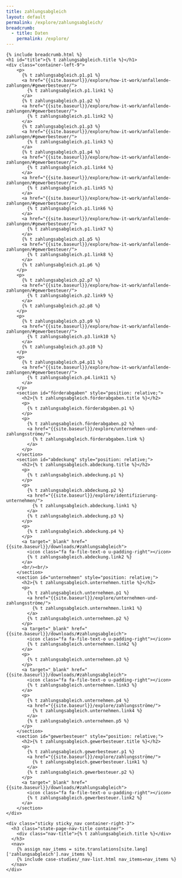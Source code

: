 ```yaml
---
title: zahlungsabgleich
layout: default
permalink: /explore/zahlungsabgleich/
breadcrumb:
  - title: Daten
    permalink: /explore/
---
```


<main class="container-page-wrapper layout-state-pages">
  <section class="container" style="position: relative;">

    {% include breadcrumb.html %}
    <h1 id="title">{% t zahlungsabgleich.title %}</h1>
    <div class="container-left-9">
        <p>
          {% t zahlungsabgleich.p1.p1 %}
          <a href="{{site.baseurl}}/explore/how-it-work/anfallende-zahlungen/#gewerbesteuer/">
            {% t zahlungsabgleich.p1.link1 %}
          </a>
          {% t zahlungsabgleich.p1.p2 %}
          <a href="{{site.baseurl}}/explore/how-it-work/anfallende-zahlungen/#gewerbesteuer/">
            {% t zahlungsabgleich.p1.link2 %}
          </a>
          {% t zahlungsabgleich.p1.p3 %}
          <a href="{{site.baseurl}}/explore/how-it-work/anfallende-zahlungen/#gewerbesteuer/">
            {% t zahlungsabgleich.p1.link3 %}
          </a>
          {% t zahlungsabgleich.p1.p4 %}
          <a href="{{site.baseurl}}/explore/how-it-work/anfallende-zahlungen/#gewerbesteuer/">
            {% t zahlungsabgleich.p1.link4 %}
          </a>
          <a href="{{site.baseurl}}/explore/how-it-work/anfallende-zahlungen/#gewerbesteuer/">
            {% t zahlungsabgleich.p1.link5 %}
          </a>
          <a href="{{site.baseurl}}/explore/how-it-work/anfallende-zahlungen/#gewerbesteuer/">
            {% t zahlungsabgleich.p1.link6 %}
          </a>
          <a href="{{site.baseurl}}/explore/how-it-work/anfallende-zahlungen/#gewerbesteuer/">
            {% t zahlungsabgleich.p1.link7 %}
          </a>
          {% t zahlungsabgleich.p1.p5 %}
          <a href="{{site.baseurl}}/explore/how-it-work/anfallende-zahlungen/#gewerbesteuer/">
            {% t zahlungsabgleich.p1.link8 %}
          </a>
          {% t zahlungsabgleich.p1.p6 %}
        </p>
        <p>
          {% t zahlungsabgleich.p2.p7 %}
          <a href="{{site.baseurl}}/explore/how-it-work/anfallende-zahlungen/#gewerbesteuer/">
            {% t zahlungsabgleich.p2.link9 %}
          </a>
          {% t zahlungsabgleich.p2.p8 %}
        </p>
        <p>
          {% t zahlungsabgleich.p3.p9 %}
          <a href="{{site.baseurl}}/explore/how-it-work/anfallende-zahlungen/#gewerbesteuer/">
            {% t zahlungsabgleich.p3.link10 %}
          </a>
          {% t zahlungsabgleich.p3.p10 %}
        </p>
        <p>
          {% t zahlungsabgleich.p4.p11 %}
          <a href="{{site.baseurl}}/explore/how-it-work/anfallende-zahlungen/#gewerbesteuer/">
            {% t zahlungsabgleich.p4.link11 %}
          </a>
        </p>
        <section id="förderabgaben" style="position: relative;">
          <h2>{% t zahlungsabgleich.förderabgaben.title %}</h2>
          <p>
            {% t zahlungsabgleich.förderabgaben.p1 %}
          </p>
          <p>
            {% t zahlungsabgleich.förderabgaben.p2 %}
            <a href="{{site.baseurl}}/explore/unternehmen-und-zahlungsströme/">
              {% t zahlungsabgleich.förderabgaben.link %}
            </a>
          </p>
        </section>
        <section id="abdeckung" style="position: relative;">
          <h2>{% t zahlungsabgleich.abdeckung.title %}</h2>
          <p>
            {% t zahlungsabgleich.abdeckung.p1 %}
          </p>
          <p>
            {% t zahlungsabgleich.abdeckung.p2 %}
            <a href="{{site.baseurl}}/explore/identifizierung-unternehmen/">
              {% t zahlungsabgleich.abdeckung.link1 %}
            </a>
            {% t zahlungsabgleich.abdeckung.p3 %}
          </p>
          <p>
            {% t zahlungsabgleich.abdeckung.p4 %}
          </p>
          <a target="_blank" href="{{site.baseurl}}/downloads/#zahlungsabgleich">
            <icon class="fa fa-file-text-o u-padding-right"></icon>
            {% t zahlungsabgleich.abdeckung.link2 %}
          </a>
          <br/><br/>
        </section>
        <section id="unternehmen" style="position: relative;">
          <h2>{% t zahlungsabgleich.unternehmen.title %}</h2>
          <p>
            {% t zahlungsabgleich.unternehmen.p1 %}
            <a href="{{site.baseurl}}/explore/unternehmen-und-zahlungsströme/">
              {% t zahlungsabgleich.unternehmen.link1 %}
            </a>
            {% t zahlungsabgleich.unternehmen.p2 %}
          </p>
          <a target="_blank" href="{{site.baseurl}}/downloads/#zahlungsabgleich">
            <icon class="fa fa-file-text-o u-padding-right"></icon>
            {% t zahlungsabgleich.unternehmen.link2 %}
          </a>
          <p>
            {% t zahlungsabgleich.unternehmen.p3 %}
          </p>
          <a target="_blank" href="{{site.baseurl}}/downloads/#zahlungsabgleich">
            <icon class="fa fa-file-text-o u-padding-right"></icon>
            {% t zahlungsabgleich.unternehmen.link3 %}
          </a>
          <p>
            {% t zahlungsabgleich.unternehmen.p4 %}
            <a href="{{site.baseurl}}/explore/zahlungsströme/">
              {% t zahlungsabgleich.unternehmen.link4 %}
            </a>
            {% t zahlungsabgleich.unternehmen.p5 %}
          </p>
        </section>
        <section id="gewerbesteuer" style="position: relative;">
          <h2>{% t zahlungsabgleich.gewerbesteuer.title %}</h2>
          <p>
            {% t zahlungsabgleich.gewerbesteuer.p1 %}
            <a href="{{site.baseurl}}/explore/zahlungsströme/">
              {% t zahlungsabgleich.gewerbesteuer.link1 %}
            </a>
            {% t zahlungsabgleich.gewerbesteuer.p2 %}
          </p>
          <a target="_blank" href="{{site.baseurl}}/downloads/#zahlungsabgleich">
            <icon class="fa fa-file-text-o u-padding-right"></icon>
            {% t zahlungsabgleich.gewerbesteuer.link2 %}
          </a>
        </section>
    </div>

    <div class="sticky sticky_nav container-right-3">
      <h3 class="state-page-nav-title container">
        <div class="nav-title">{% t zahlungsabgleich.title %}</div>
      </h3>
      <nav>
        {% assign nav_items = site.translations[site.lang]['zahlungsabgleich'].nav_items %}
        {% include case-studies/_nav-list.html nav_items=nav_items %}
      </nav>
    </div>
  </section>
</main>

<script src="https://ajax.googleapis.com/ajax/libs/jquery/1.12.4/jquery.min.js"></script>
<script type="text/javascript" src="//cdn.jsdelivr.net/jquery.slick/1.6.0/slick.min.js"></script>
<script type="text/javascript" src="{{ site.baseurl_root }}/js/lib/static.min.js" charset="utf-8"></script>
<script type="text/javascript" src="https://cdnjs.cloudflare.com/ajax/libs/jqPlot/1.0.8/jquery.jqplot.min.js"></script>
<link rel="stylesheet" type="text/css" href="https://cdnjs.cloudflare.com/ajax/libs/jqPlot/1.0.8/jquery.jqplot.min.css"/>
<script type="text/javascript" src="https://cdnjs.cloudflare.com/ajax/libs/jqPlot/1.0.8/plugins/jqplot.barRenderer.min.js"></script>
<script type="text/javascript" src="https://cdnjs.cloudflare.com/ajax/libs/jqPlot/1.0.8/plugins/jqplot.pieRenderer.min.js"></script>
<script type="text/javascript" src="https://cdnjs.cloudflare.com/ajax/libs/jqPlot/1.0.8/plugins/jqplot.categoryAxisRenderer.min.js"></script>
<script type="text/javascript" src="https://cdnjs.cloudflare.com/ajax/libs/jqPlot/1.0.8/plugins/jqplot.pointLabels.min.js"></script>

<script type="text/javascript" src="{{ site.baseurl_root }}/js/pages/barGraph.js" charset="utf-8"></script>
<script type="text/javascript" src="{{ site.baseurl_root }}/js/lib/explore.min.js" charset="utf-8"></script>
